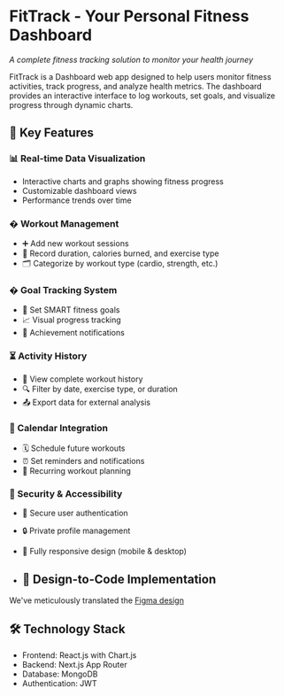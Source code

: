 # FitTrack - Your Personal Fitness Dashboard

*A complete fitness tracking solution to monitor your health journey*

FitTrack is a Dashboard web app designed to help users monitor fitness activities, track progress, and analyze health metrics. The dashboard provides an interactive interface to log workouts, set goals, and visualize progress through dynamic charts.

## 🚀 Key Features

### 📊 Real-time Data Visualization
- Interactive charts and graphs showing fitness progress
- Customizable dashboard views
- Performance trends over time

### � Workout Management
- ➕ Add new workout sessions
- 📝 Record duration, calories burned, and exercise type
- 🗂️ Categorize by workout type (cardio, strength, etc.)

### � Goal Tracking System
- 🎯 Set SMART fitness goals
- 📈 Visual progress tracking
- 🔔 Achievement notifications

### ⏳ Activity History
- 📑 View complete workout history
- 🔍 Filter by date, exercise type, or duration
- 📤 Export data for external analysis

### 📅 Calendar Integration
- 🗓️ Schedule future workouts
- ⏰ Set reminders and notifications
- 🔄 Recurring workout planning

### 🔐 Security & Accessibility
- 👤 Secure user authentication
- 🔒 Private profile management
- 📱 Fully responsive design (mobile & desktop)

- ## 🎨 Design-to-Code Implementation

We've meticulously translated the [Figma design]([https://www.figma.com/design/yNEgtx22btBS5E2v1FbLqw/FitTrack?node-id=0-1&t=250EkB77HfZMBjon-0](https://www.figma.com/design/yNEgtx22btBS5E2v1FbLqw/FitTrack?node-id=0-1&p=f&t=250EkB77HfZMBjon-0))

## 🛠️ Technology Stack
- Frontend: React.js with Chart.js
- Backend: Next.js App Router
- Database: MongoDB
- Authentication: JWT
